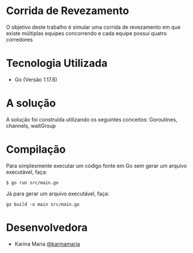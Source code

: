 # Corrida de Revezamento
O objetivo deste trabalho é simular uma corrida de revezamento em que existe múltiplas equipes concorrendo e cada equipe possui quatro corredores

# Tecnologia Utilizada

* Go (Versão 1.17.6)

# A solução

A solução foi construída utilizando os seguintes conceitos: Goroutines, channels, waitGroup

# Compilação

Para simplesmente executar um código fonte em Go sem gerar um arquivo executável, faça:

```
$ go run src/main.go
```

Já para gerar um arquivo executável, faça:

```
go build -o main src/main.go
```

# Desenvolvedora

* Karina Maria [@karinamaria](https://github.com/karinamaria/)
